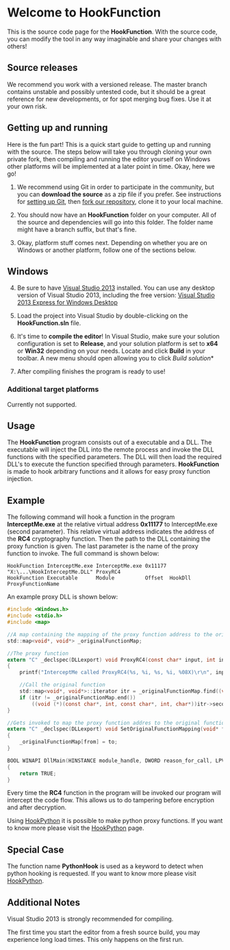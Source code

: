 Welcome to HookFunction
=======================

This is the source code page for the **HookFunction**.  With the source code, you can modify the tool in any way imaginable and share your changes with others!

Source releases
---------------

We recommend you work with a versioned release. The master branch contains unstable and possibly untested code, but it should be a great reference for new developments, or for spot merging bug fixes. Use it at your own risk.  

Getting up and running
----------------------

Here is the fun part!  This is a quick start guide to getting up and running with the source.  The steps below will take you through cloning your own private fork, then compiling and 
running the editor yourself on Windows other platforms will be implemented at a later point in time.  Okay, here we go!

1. We recommend using Git in order to participate in the community, but you can **download the source** as a zip file if you prefer. See instructions for 
   [setting up Git](http://help.github.com/articles/set-up-git), then [fork our repository](https://help.github.com/articles/fork-a-repo), clone it to your local machine.
   
2. You should now have an **HookFunction** folder on your computer.  All of the source and dependencies will go into this folder.  The folder name might have a branch suffix, but that's fine.

3. Okay, platform stuff comes next.  Depending on whether you are on Windows or another platform, follow one of the sections below.

## Windows

4. Be sure to have [Visual Studio 2013](http://www.microsoft.com/en-us/download/details.aspx?id=40787) installed.  You can use any 
   desktop version of Visual Studio 2013, including the free version:  [Visual Studio 2013 Express for Windows Desktop](http://www.microsoft.com/en-us/download/details.aspx?id=40787)

5. Load the project into Visual Studio by double-clicking on the **HookFunction.sln** file.

6. It's time to **compile the editor**!  In Visual Studio, make sure your solution configuration is set to **Release**, and your solution 
   platform is set to **x64** or **Win32** depending on your needs. Locate and click **Build** in your toolbar. A new menu should open allowing you to click *Build solution**

7. After compiling finishes the program is ready to use!

### Additional target platforms

Currently not supported.

Usage
-----

The **HookFunction** program consists out of a executable and a DLL. The executable will inject the DLL into the remote process and invoke the DLL functions with the specified parameters. The DLL will then load the required DLL's to execute the function specified through parameters. **HookFunction** is made to hook arbitrary functions and it allows for easy proxy function injection.

Example
-------

The following command will hook a function in the program **InterceptMe.exe** at the relative virtual address **0x11177** to InterceptMe.exe (second parameter). This relative virtual address indicates the address of the **RC4** cryptography function. Then the path to the DLL containing the proxy function is given. The last parameter is the name of the proxy function to invoke. The full command is shown below:

```
HookFunction InterceptMe.exe InterceptMe.exe 0x11177 "X:\...\HookInterceptMe.DLL" ProxyRC4
HookFunction Executable      Module          Offset  HookDll                      ProxyFunctionName
```

An example proxy DLL is shown below:

```c
#include <Windows.h>
#include <stdio.h>
#include <map>

//A map containing the mapping of the proxy function address to the original function address
std::map<void*, void*> _originalFunctionMap;

//The proxy function
extern "C" _declspec(DLLexport) void ProxyRC4(const char* input, int inputLength, const char* key, int keyLength, char* output)
{
	printf("InterceptMe called ProxyRC4(%s, %i, %s, %i, %08X)\r\n", input, inputLength, key, keyLength, output);

	//Call the original function
	std::map<void*, void*>::iterator itr = _originalFunctionMap.find((void*)&ProxyRC4);
	if (itr != _originalFunctionMap.end())
		((void (*)(const char*, int, const char*, int, char*))itr->second)(input, inputLength, key, keyLength, output);
}

//Gets invoked to map the proxy function addres to the original function address
extern "C" _declspec(DLLexport) void SetOriginalFunctionMapping(void* from, void* to)
{
	_originalFunctionMap[from] = to;
}

BOOL WINAPI DllMain(HINSTANCE module_handle, DWORD reason_for_call, LPVOID reserved)
{
	return TRUE;
}
```

Every time the **RC4** function in the program will be invoked our program will intercept the code flow. This allows us to do tampering before encryption and after decryption.

Using [HookPython](https://git.koenj.com/koenj/hookpython) it is possible to make python proxy functions. If you want to know more please visit the [HookPython](https://git.koenj.com/koenj/hookpython) page.

Special Case
------------

The function name **PythonHook** is used as a keyword to detect when python hooking is requested. If you want to know more please visit [HookPython](https://git.koenj.com/koenj/hookpython).

Additional Notes
----------------

Visual Studio 2013 is strongly recommended for compiling.

The first time you start the editor from a fresh source build, you may experience long load times.  This only happens on the first run.